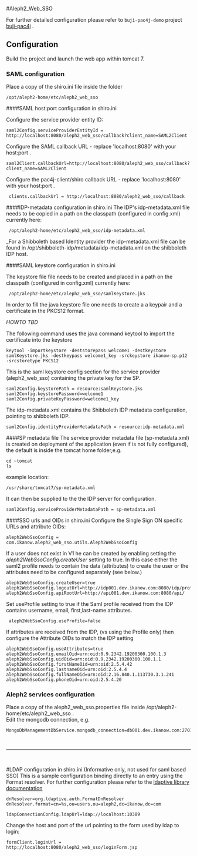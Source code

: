#Aleph2_Web_SSO 

For further detailed configuration please refer to  `buji-pac4j-demo` project [buji-pac4j](https://github.com/pac4j/buji-pac4j-demo) .
 

## Configuration

Build the project and launch the web app within tomcat 7.

### SAML configuration

Place a copy of the shiro.ini file inside the folder

    /opt/aleph2-home/etc/aleph2_web_sso

####SAML host:port configuration in shiro.ini

Configure the service provider entity ID:

    saml2Config.serviceProviderEntityId = http://localhost:8080/aleph2_web_sso/callback?client_name=SAML2Client

Configure the SAML callback URL - replace 'localhost:8080' with your host:port .
    
    saml2Client.callbackUrl=http://localhost:8080/aleph2_web_sso/callback?client_name=SAML2Client

Configure the pac4j-client/shiro callback URL - replace 'localhost:8080' with your host:port .
 
     clients.callbackUrl = http://localhost:8080/aleph2_web_sso/callback


####IDP-metadata configuration in shiro.ini
The  IDP's idp-metadata.xml file needs to be copied in a path on the classpath (configured in config.xml) currently here:
     
     /opt/aleph2-home/etc/aleph2_web_sso/idp-metadata.xml
      
_For a Shibboleth based Identity provider the idp-metadata.xml file can be found in /opt/shibboleth-idp/metadata/idp-metadata.xml on the shibboleth IDP host.
 
####SAML keystore configuration in shiro.ini

The keystore file file needs to be created and placed in a path on the classpath (configured in config.xml) currently here:

     /opt/aleph2-home/etc/aleph2_web_sso/samlKeystore.jks

In order to fill the java keystore file one needs to create a  a keypair and a certificate in the PKCS12 format.

_HOWTO TBD_

The following command uses the java command keytool to import the certificate into the keystore

    keytool -importkeystore -deststorepass welcome1 -destkeystore samlKeystore.jks -destkeypass welcome1_key -srckeystore ikanow-sp.p12 -srcstoretype PKCS12

This is the saml keystore config section for the service provider (aleph2_web_sso) containing the private key for the SP.

    saml2Config.keystorePath = resource:samlKeystore.jks
    saml2Config.keystorePassword=welcome1
    saml2Config.privateKeyPassword=welcome1_key

The idp-metadata.xml contains the Shibboleth IDP metadata configuration, pointing to shibboleth IDP.

    saml2Config.identityProviderMetadataPath = resource:idp-metadata.xml


####SP metadata file
The service provider metadata file (sp-metadata.xml) is created on deployment of the application (even if  is not fully configured), the default is  inside the tomcat home folder,e.g.

	cd ~tomcat
	ls

example location:

	/usr/share/tomcat7/sp-metadata.xml



   
It can then be supplied to the the IDP server for configuration. 

    saml2Config.serviceProviderMetadataPath = sp-metadata.xml

####SSO urls and OIDs in shiro.ini
Configure the Single Sign ON specific URLs and attribute OIDs:

    aleph2WebSsoConfig = com.ikanow.aleph2_web_sso.utils.Aleph2WebSsoConfig

If a user does not exist in V1 he can be created by enabling setting the _aleph2WebSsoConfig.createUser_ setting to true. 
In this case either the saml2 profile needs to contain the data (attributes) to create the user or the attributes need to be configured separately (see below.)
  
    aleph2WebSsoConfig.createUser=true
    aleph2WebSsoConfig.logoutUrl=http://idp001.dev.ikanow.com:8080/idp/profile/Logout
    aleph2WebSsoConfig.apiRootUrl=http://api001.dev.ikanow.com:8080/api/

Set useProfile setting to true if the Saml profile received from the IDP contains username, email, first,last-name attributes.
  
     aleph2WebSsoConfig.useProfile=false


If attributes are received from the IDP, (vs using the Profile only) then configure the Attribute OIDs to match the IDP setting

    aleph2WebSsoConfig.useAttributes=true
    aleph2WebSsoConfig.emailOid=urn:oid:0.9.2342.19200300.100.1.3
    aleph2WebSsoConfig.uidOid=urn:oid:0.9.2342.19200300.100.1.1
    aleph2WebSsoConfig.firstNameOid=urn:oid:2.5.4.42
    aleph2WebSsoConfig.lastnameOid=urn:oid:2.5.4.4
    aleph2WebSsoConfig.fullNameOid=urn:oid:2.16.840.1.113730.3.1.241
    aleph2WebSsoConfig.phoneOid=urn:oid:2.5.4.20 


### Aleph2 services configuration

Place a copy of the aleph2_web_sso.properties file inside /opt/aleph2-home/etc/aleph2_web_sso .<br/>
Edit the mongodb connection, e.g.
     
    MongoDbManagementDbService.mongodb_connection=db001.dev.ikanow.com:27017

<br>

----

<br>

#LDAP configuration in shiro.ini (Informative only, not used for saml based SSO) 
This is a sample configuration binding directly to an entry using the Format resolver. For further configuration please refer to the 
[ldaptive library documentation](http://www.ldaptive.org/docs/guide/authentication.html)
 
   
    dnResolver=org.ldaptive.auth.FormatDnResolver
    dnResolver.format=cn=%s,ou=users,ou=aleph2,dc=ikanow,dc=com

    ldapConnectionConfig.ldapUrl=ldap://localhost:10389


Change the host and port of the url pointing to the form used by ldap to login: 
    
    formClient.loginUrl = http://localhost:8080/aleph2_web_sso/loginForm.jsp
    
    